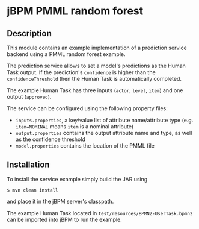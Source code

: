 # jBPM PMML random forest

## Description

This module contains an example implementation of a prediction service
backend using a PMML random forest example.

The prediction service allows to set a model's predictions as the
Human Task output. If the prediction's `confidence` is higher than the
`confidenceThreshold` then the Human Task is automatically completed.

 The example Human Task has three inputs (`actor`, `level`, `item`) and one output (`approved`).
 
 The service can be configured using the following property files:
 
 * `inputs.properties`, a key/value list of attribute name/attribute type (e.g. `item=NOMINAL` means `item` is a nominal attribute)
 * `output.properties` contains the output attribute name and type, as well as the confidence threshold
 * `model.properties` contains the location of the PMML file
 
 ## Installation
 
 To install the service example simply build the JAR using
 
 ```
$ mvn clean install
```

and place it in the jBPM server's classpath.

The example Human Task located in `test/resources/BPMN2-UserTask.bpmn2` can be imported into jBPM to run the example. 